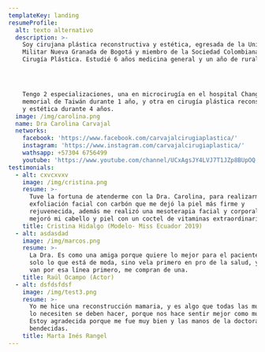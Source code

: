 ```yaml
---
templateKey: landing
resumeProfile:
  alt: texto alternativo
  description: >-
    Soy cirujana plástica reconstructiva y estética, egresada de la Universidad
    Militar Nueva Granada de Bogotá y miembro de la Sociedad Colombiana de
    Cirugía Plástica. Estudié 6 años medicina general y un año de rural.




    Tengo 2 especializaciones, una en microcirugía en el hospital Chang Gung
    memorial de Taiwán durante 1 año, y otra en cirugía plástica reconstructiva
    y estética durante 4 años.
  image: /img/carolina.png
  name: Dra Carolina Carvajal
  networks:
    facebook: 'https://www.facebook.com/carvajalcirugiaplastica/'
    instagram: 'https://www.instagram.com/carvajalcirugiaplastica/'
    wathsapp: +57304 6756499
    youtube: 'https://www.youtube.com/channel/UCxAgsJY4LVJ7T1JZp8BUpOQ'
testimonials:
  - alt: cxvcxvxv
    image: /img/cristina.png
    resume: >-
      Tuve la fortuna de atenderme con la Dra. Carolina, para realizarme una
      exfoliación facial con carbón que me dejó la piel más firme y
      rejuvenecida, además me realizó una mesoterapia facial y corporal que
      mejoró mi cabello y piel con un coctel de vitaminas extraordinarias.
    title: Cristina Hidalgo (Modelo- Miss Ecuador 2019)
  - alt: asdasdad
    image: /img/marcos.png
    resume: >-
      La Dra. Es como una amiga porque quiere lo mejor para el paciente, y no
      solo lo que está de moda, sino vela primero en pro de la salud, y cuando
      van por esa línea primero, me compran de una.
    title: Raúl Ocampo (Actor)
  - alt: dsfdsfdsf
    image: /img/test3.png
    resume: >-
      Yo me hice una reconstrucción mamaria, y es algo que todas las mujeres que
      lo necesiten se deben hacer, porque nos hace sentir mejor como mujeres.
      Estoy agradecida porque me fue muy bien y las manos de la doctora son muy
      bendecidas.
    title: Marta Inés Rangel
---
```


